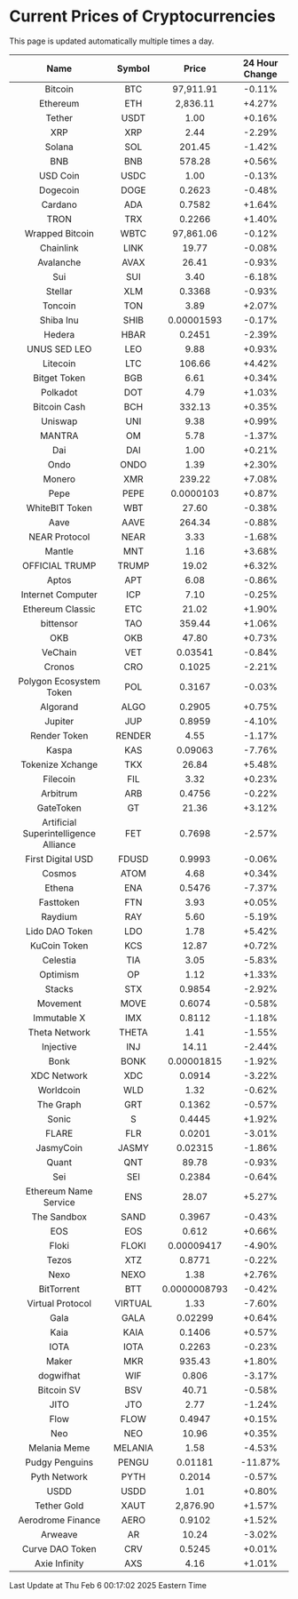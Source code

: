 # Current Prices of Cryptocurrencies
This page is updated automatically multiple times a day.

| Name | Symbol | Price | 24 Hour Change |
| :---: |:---:| :---: | :---: |
| Bitcoin | BTC | 97,911.91 | -0.11% |
| Ethereum | ETH | 2,836.11 | +4.27% |
| Tether | USDT | 1.00 | +0.16% |
| XRP | XRP | 2.44 | -2.29% |
| Solana | SOL | 201.45 | -1.42% |
| BNB | BNB | 578.28 | +0.56% |
| USD Coin | USDC | 1.00 | -0.13% |
| Dogecoin | DOGE | 0.2623 | -0.48% |
| Cardano | ADA | 0.7582 | +1.64% |
| TRON | TRX | 0.2266 | +1.40% |
| Wrapped Bitcoin | WBTC | 97,861.06 | -0.12% |
| Chainlink | LINK | 19.77 | -0.08% |
| Avalanche | AVAX | 26.41 | -0.93% |
| Sui | SUI | 3.40 | -6.18% |
| Stellar | XLM | 0.3368 | -0.93% |
| Toncoin | TON | 3.89 | +2.07% |
| Shiba Inu | SHIB | 0.00001593 | -0.17% |
| Hedera | HBAR | 0.2451 | -2.39% |
| UNUS SED LEO | LEO | 9.88 | +0.93% |
| Litecoin | LTC | 106.66 | +4.42% |
| Bitget Token | BGB | 6.61 | +0.34% |
| Polkadot | DOT | 4.79 | +1.03% |
| Bitcoin Cash | BCH | 332.13 | +0.35% |
| Uniswap | UNI | 9.38 | +0.99% |
| MANTRA | OM | 5.78 | -1.37% |
| Dai | DAI | 1.00 | +0.21% |
| Ondo | ONDO | 1.39 | +2.30% |
| Monero | XMR | 239.22 | +7.08% |
| Pepe | PEPE | 0.0000103 | +0.87% |
| WhiteBIT Token | WBT | 27.60 | -0.38% |
| Aave | AAVE | 264.34 | -0.88% |
| NEAR Protocol | NEAR | 3.33 | -1.68% |
| Mantle | MNT | 1.16 | +3.68% |
| OFFICIAL TRUMP | TRUMP | 19.02 | +6.32% |
| Aptos | APT | 6.08 | -0.86% |
| Internet Computer | ICP | 7.10 | -0.25% |
| Ethereum Classic | ETC | 21.02 | +1.90% |
| bittensor | TAO | 359.44 | +1.06% |
| OKB | OKB | 47.80 | +0.73% |
| VeChain | VET | 0.03541 | -0.84% |
| Cronos | CRO | 0.1025 | -2.21% |
| Polygon Ecosystem Token | POL | 0.3167 | -0.03% |
| Algorand | ALGO | 0.2905 | +0.75% |
| Jupiter | JUP | 0.8959 | -4.10% |
| Render Token | RENDER | 4.55 | -1.17% |
| Kaspa | KAS | 0.09063 | -7.76% |
| Tokenize Xchange | TKX | 26.84 | +5.48% |
| Filecoin | FIL | 3.32 | +0.23% |
| Arbitrum | ARB | 0.4756 | -0.22% |
| GateToken | GT | 21.36 | +3.12% |
| Artificial Superintelligence Alliance | FET | 0.7698 | -2.57% |
| First Digital USD | FDUSD | 0.9993 | -0.06% |
| Cosmos | ATOM | 4.68 | +0.34% |
| Ethena | ENA | 0.5476 | -7.37% |
| Fasttoken | FTN | 3.93 | +0.05% |
| Raydium | RAY | 5.60 | -5.19% |
| Lido DAO Token | LDO | 1.78 | +5.42% |
| KuCoin Token | KCS | 12.87 | +0.72% |
| Celestia | TIA | 3.05 | -5.83% |
| Optimism | OP | 1.12 | +1.33% |
| Stacks | STX | 0.9854 | -2.92% |
| Movement | MOVE | 0.6074 | -0.58% |
| Immutable X | IMX | 0.8112 | -1.18% |
| Theta Network | THETA | 1.41 | -1.55% |
| Injective | INJ | 14.11 | -2.44% |
| Bonk | BONK | 0.00001815 | -1.92% |
| XDC Network | XDC | 0.0914 | -3.22% |
| Worldcoin | WLD | 1.32 | -0.62% |
| The Graph | GRT | 0.1362 | -0.57% |
| Sonic | S | 0.4445 | +1.92% |
| FLARE | FLR | 0.0201 | -3.01% |
| JasmyCoin | JASMY | 0.02315 | -1.86% |
| Quant | QNT | 89.78 | -0.93% |
| Sei | SEI | 0.2384 | -0.64% |
| Ethereum Name Service | ENS | 28.07 | +5.27% |
| The Sandbox | SAND | 0.3967 | -0.43% |
| EOS | EOS | 0.612 | +0.66% |
| Floki | FLOKI | 0.00009417 | -4.90% |
| Tezos | XTZ | 0.8771 | -0.22% |
| Nexo | NEXO | 1.38 | +2.76% |
| BitTorrent | BTT | 0.0000008793 | -0.42% |
| Virtual Protocol | VIRTUAL | 1.33 | -7.60% |
| Gala | GALA | 0.02299 | +0.64% |
| Kaia | KAIA | 0.1406 | +0.57% |
| IOTA | IOTA | 0.2263 | -0.23% |
| Maker | MKR | 935.43 | +1.80% |
| dogwifhat | WIF | 0.806 | -3.17% |
| Bitcoin SV | BSV | 40.71 | -0.58% |
| JITO | JTO | 2.77 | -1.24% |
| Flow | FLOW | 0.4947 | +0.15% |
| Neo | NEO | 10.96 | +0.35% |
| Melania Meme | MELANIA | 1.58 | -4.53% |
| Pudgy Penguins | PENGU | 0.01181 | -11.87% |
| Pyth Network | PYTH | 0.2014 | -0.57% |
| USDD | USDD | 1.01 | +0.80% |
| Tether Gold | XAUT | 2,876.90 | +1.57% |
| Aerodrome Finance | AERO | 0.9102 | +1.52% |
| Arweave | AR | 10.24 | -3.02% |
| Curve DAO Token | CRV | 0.5245 | +0.01% |
| Axie Infinity | AXS | 4.16 | +1.01% |

Last Update at Thu Feb  6 00:17:02 2025 Eastern Time